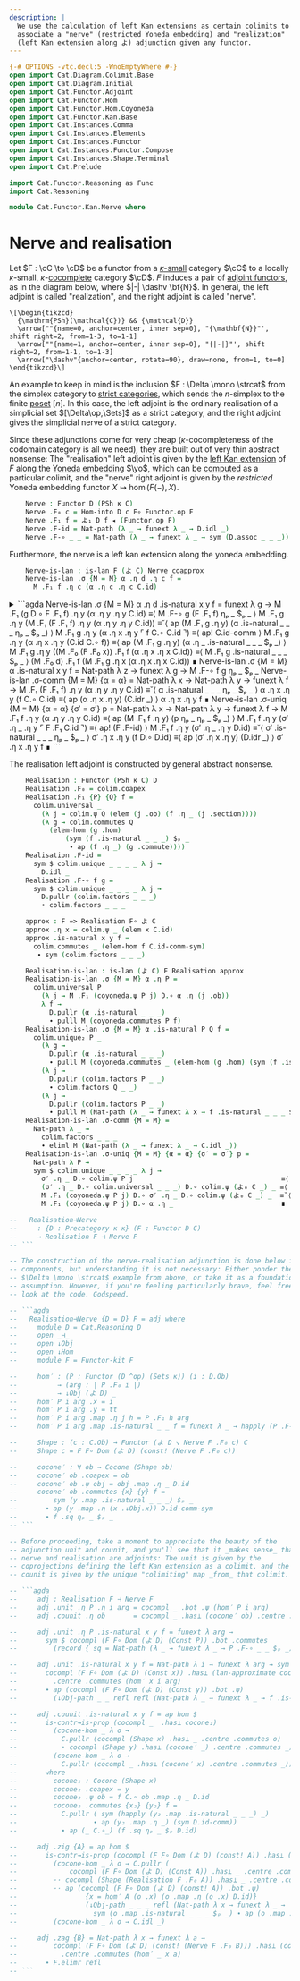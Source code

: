 ```yaml
---
description: |
  We use the calculation of left Kan extensions as certain colimits to
  associate a "nerve" (restricted Yoneda embedding) and "realization"
  (left Kan extension along よ) adjunction given any functor.
---
```


```agda
{-# OPTIONS -vtc.decl:5 -WnoEmptyWhere #-}
open import Cat.Diagram.Colimit.Base
open import Cat.Diagram.Initial
open import Cat.Functor.Adjoint
open import Cat.Functor.Hom
open import Cat.Functor.Hom.Coyoneda
open import Cat.Functor.Kan.Base
open import Cat.Instances.Comma
open import Cat.Instances.Elements
open import Cat.Instances.Functor
open import Cat.Instances.Functor.Compose
open import Cat.Instances.Shape.Terminal
open import Cat.Prelude

import Cat.Functor.Reasoning as Func
import Cat.Reasoning

module Cat.Functor.Kan.Nerve where
```

<!--
```agda
private
  variable o κ : Level
open Func
open _=>_
open is-lan
open Element
open Element-hom
```
-->

# Nerve and realisation

Let $F : \cC \to \cD$ be a functor from a [$\kappa$-small] category
$\cC$ to a locally $\kappa$-small, $\kappa$-[cocomplete] category
$\cD$. $F$ induces a pair of [adjoint functors], as in the diagram
below, where $|-| \dashv \bf{N}$. In general, the left adjoint is called
"realization", and the right adjoint is called "nerve".

[$\kappa$-small]: 1Lab.intro.html#universes-and-size-issues
[cocomplete]: Cat.Diagram.Colimit.Base.html#cocompleteness
[adjoint functors]: Cat.Functor.Adjoint.html

~~~{.quiver .short-1}
\[\begin{tikzcd}
  {\mathrm{PSh}(\mathcal{C})} && {\mathcal{D}}
  \arrow[""{name=0, anchor=center, inner sep=0}, "{\mathbf{N}}"', shift right=2, from=1-3, to=1-1]
  \arrow[""{name=1, anchor=center, inner sep=0}, "{|-|}"', shift right=2, from=1-1, to=1-3]
  \arrow["\dashv"{anchor=center, rotate=90}, draw=none, from=1, to=0]
\end{tikzcd}\]
~~~

An example to keep in mind is the inclusion $F : \Delta \mono \strcat$
from the simplex category to [strict categories], which sends the
$n$-simplex to the finite [poset] $[n]$. In this case, the left adjoint
is the ordinary realisation of a simplicial set $[\Delta\op,\Sets]$ as a
strict category, and the right adjoint gives the simplicial nerve of a
strict category.

[strict categories]: Cat.Instances.StrictCat.html
[poset]: Order.Base.html

Since these adjunctions come for very cheap ($\kappa$-cocompleteness of
the codomain category is all we need), they are built out of very thin
abstract nonsense: The "realisation" left adjoint is given by the [left
Kan extension] of $F$ along the [Yoneda embedding] $\yo$, which can be
[computed] as a particular colimit, and the "nerve" right adjoint is
given by the _restricted_ Yoneda embedding functor $X \mapsto \hom(F(-),
X)$.

[left Kan extension]: Cat.Functor.Kan.html
[Yoneda embedding]: Cat.Functor.Hom.html
[computed]: Cat.Functor.Kan.html#a-formula

<!--
```agda
module _
  {o κ} {C : Precategory κ κ} {D : Precategory o κ}
  (F : Functor C D)
  where
    private
      module C = Cat.Reasoning C
      module D = Cat.Reasoning D
      module F = Func F
```
-->

```agda
    Nerve : Functor D (PSh κ C)
    Nerve .F₀ c = Hom-into D c F∘ Functor.op F
    Nerve .F₁ f = よ₁ D f ◂ (Functor.op F)
    Nerve .F-id = Nat-path (λ _ → funext λ _ → D.idl _)
    Nerve .F-∘ _ _ = Nat-path (λ _ → funext λ _ → sym (D.assoc _ _ _))
```

Furthermore, the nerve is a left kan extension along the yoneda
embedding.

<!--
```agda
    coapprox : よ C => Nerve F∘ F
    coapprox .η x .η y f = F.F₁ f
    coapprox .η x .is-natural _ _ _ =
      funext λ _ → F.F-∘ _ _
    coapprox .is-natural _ _ _ =
      Nat-path λ _ → funext λ _ → F.F-∘ _ _
```
-->

```agda
    Nerve-is-lan : is-lan F (よ C) Nerve coapprox
    Nerve-is-lan .σ {M = M} α .η d .η c f =
      M .F₁ f .η c (α .η c .η c C.id)
```

<details>The remainder of the proof follows by applying naturality 10000
times, and is not very interesting.
<summary>
```agda
    Nerve-is-lan .σ {M = M} α .η d .is-natural x y f =
      funext λ g →
        M .F₁ (g D.∘ F .F₁ f) .η y (α .η y .η y C.id)            ≡⟨ M .F-∘ g (F .F₁ f) ηₚ _ $ₚ _ ⟩
        M .F₁ g .η y (M .F₁ (F .F₁ f) .η y (α .η y .η y C.id))    ≡˘⟨ ap (M .F₁ g .η y) (α .is-natural _ _ _ ηₚ _ $ₚ _) ⟩
        M .F₁ g .η y (α .η x .η y ⌜ f C.∘ C.id ⌝)                 ≡⟨ ap! C.id-comm ⟩
        M .F₁ g .η y (α .η x .η y (C.id C.∘ f))                   ≡⟨ ap (M .F₁ g .η y) (α .η _ .is-natural _ _ _ $ₚ _) ⟩
        M .F₁ g .η y ((M .F₀ (F .F₀ x)) .F₁ f (α .η x .η x C.id)) ≡⟨ M .F₁ g .is-natural _ _ _ $ₚ _ ⟩
        (M .F₀ d) .F₁ f (M .F₁ g .η x (α .η x .η x C.id))        ∎
    Nerve-is-lan .σ {M = M} α .is-natural x y f =
      Nat-path λ z → funext λ g → M .F-∘ f g ηₚ _ $ₚ _ 
    Nerve-is-lan .σ-comm {M = M} {α = α} =
      Nat-path λ x → Nat-path λ y → funext λ f →
        M .F₁ (F .F₁ f) .η y (α .η y .η y C.id) ≡˘⟨ α .is-natural _ _ _ ηₚ _ $ₚ _ ⟩
        α .η x .η y (f C.∘ C.id)                ≡⟨ ap (α .η x .η y) (C.idr _) ⟩
        α .η x .η y f                           ∎
    Nerve-is-lan .σ-uniq {M = M} {α = α} {σ′ = σ′} p =
      Nat-path λ x → Nat-path λ y → funext λ f →
        M .F₁ f .η y (α .η y .η y C.id)            ≡⟨ ap (M .F₁ f .η y) (p ηₚ _ ηₚ _ $ₚ _) ⟩
        M .F₁ f .η y (σ′ .η _ .η y ⌜ F .F₁ C.id ⌝) ≡⟨ ap! (F .F-id) ⟩
        M .F₁ f .η y (σ′ .η _ .η y D.id)           ≡˘⟨ σ′ .is-natural _ _ _ ηₚ _ $ₚ _ ⟩
        σ′ .η x .η y (f D.∘ D.id)                  ≡⟨ ap (σ′ .η x .η y) (D.idr _) ⟩
        σ′ .η x .η y f                             ∎
```
</summary>
</details>

The realisation left adjoint is constructed by general abstract
nonsense.

<!--
```agda
module _
  {o κ} {C : Precategory κ κ} {D : Precategory o κ}
  (F : Functor C D)
  (cocompl : is-cocomplete κ κ D)
  where
    private
      module C = Cat.Reasoning C
      module D = Cat.Reasoning D
      module F = Func F
      module colim (P : Functor (C ^op) (Sets κ)) =
        Colimit (cocompl (F F∘ πₚ C P))
      module coyoneda (P : Functor (C ^op) (Sets κ)) =
        is-colimit (coyoneda C P)
```
-->

```agda
    Realisation : Functor (PSh κ C) D
    Realisation .F₀ = colim.coapex
    Realisation .F₁ {P} {Q} f =
      colim.universal _
        (λ j → colim.ψ Q (elem (j .ob) (f .η _ (j .section))))
        (λ g → colim.commutes Q
          (elem-hom (g .hom)
              (sym (f .is-natural _ _ _) $ₚ _
               ∙ ap (f .η _) (g .commute))))
    Realisation .F-id =
      sym $ colim.unique _ _ _ _ λ j →
        D.idl _
    Realisation .F-∘ f g =
      sym $ colim.unique _ _ _ _ λ j →
        D.pullr (colim.factors _ _ _)
        ∙ colim.factors _ _ _

    approx : F => Realisation F∘ よ C
    approx .η x = colim.ψ _ (elem x C.id) 
    approx .is-natural x y f =
      colim.commutes _ (elem-hom f C.id-comm-sym)
       ∙ sym (colim.factors _ _ _)

    Realisation-is-lan : is-lan (よ C) F Realisation approx
    Realisation-is-lan .σ {M = M} α .η P = 
      colim.universal P
        (λ j → M .F₁ (coyoneda.ψ P j) D.∘ α .η (j .ob))
        λ f →
          D.pullr (α .is-natural _ _ _)
          ∙ pulll M (coyoneda.commutes P f)
    Realisation-is-lan .σ {M = M} α .is-natural P Q f =
      colim.unique₂ P _
        (λ g →
          D.pullr (α .is-natural _ _ _)
          ∙ pulll M (coyoneda.commutes _ (elem-hom (g .hom) (sym (f .is-natural _ _ _ $ₚ _) ∙ ap (f .η _) (g .commute)))))
        (λ j →
          D.pullr (colim.factors P _ _)
          ∙ colim.factors Q _ _)
        (λ j →
          D.pullr (colim.factors P _ _)
          ∙ pulll M (Nat-path (λ _ → funext λ x → f .is-natural _ _ _ $ₚ j .section)))
    Realisation-is-lan .σ-comm {M = M} =
      Nat-path λ _ →
        colim.factors _ _ _
        ∙ eliml M (Nat-path (λ _ → funext λ _ → C.idl _))
    Realisation-is-lan .σ-uniq {M = M} {α = α} {σ′ = σ′} p =
      Nat-path λ P →
      sym $ colim.unique _ _ _ _ λ j →
        σ′ .η _ D.∘ colim.ψ P j                                     ≡⟨ D.pushr (sym (colim.factors _ _ _ ∙ ap (colim.ψ _) (ap₂ elem refl (P .F-id $ₚ _)))) ⟩
        (σ′ .η _ D.∘ colim.universal _ _ _) D.∘ colim.ψ (よ₀ C _) _ ≡⟨ D.pushl (σ′ .is-natural _ _ _) ⟩
        M .F₁ (coyoneda.ψ P j) D.∘ σ′ .η _ D.∘ colim.ψ (よ₀ C _) _  ≡˘⟨ (D.refl⟩∘⟨ (p ηₚ _)) ⟩
        M .F₁ (coyoneda.ψ P j) D.∘ α .η _                           ∎

--   Realisation⊣Nerve
--     : {D : Precategory κ κ} (F : Functor D C)
--     → Realisation F ⊣ Nerve F
-- ```

-- The construction of the nerve-realisation adjunction is done below in
-- components, but understanding it is not necessary: Either ponder the
-- $\Delta \mono \strcat$ example from above, or take it as a foundational
-- assumption. However, if you're feeling particularly brave, feel free to
-- look at the code. Godspeed.

-- ```agda
--   Realisation⊣Nerve {D = D} F = adj where
--     module D = Cat.Reasoning D
--     open _⊣_
--     open ↓Obj
--     open ↓Hom
--     module F = Functor-kit F

--     hom′ : (P : Functor (D ^op) (Sets κ)) (i : D.Ob)
--          → (arg : ∣ P .F₀ i ∣)
--          → ↓Obj (よ D) _
--     hom′ P i arg .x = i
--     hom′ P i arg .y = tt
--     hom′ P i arg .map .η j h = P .F₁ h arg
--     hom′ P i arg .map .is-natural _ _ f = funext λ _ → happly (P .F-∘ _ _) _

--     Shape : (c : C.Ob) → Functor (よ D ↘ Nerve F .F₀ c) C
--     Shape c = F F∘ Dom (よ D) (const! (Nerve F .F₀ c))

--     cocone′ : ∀ ob → Cocone (Shape ob)
--     cocone′ ob .coapex = ob
--     cocone′ ob .ψ obj = obj .map .η _ D.id
--     cocone′ ob .commutes {x} {y} f =
--         sym (y .map .is-natural _ _ _) $ₚ _
--       ∙ ap (y .map .η (x .↓Obj.x)) D.id-comm-sym
--       ∙ f .sq ηₚ _ $ₚ _
-- ```

-- Before proceeding, take a moment to appreciate the beauty of the
-- adjunction unit and counit, and you'll see that it _makes sense_ that
-- nerve and realisation are adjoints: The unit is given by the
-- coprojections defining the left Kan extension as a colimit, and the
-- counit is given by the unique "colimiting" map _from_ that colimit.

-- ```agda
--     adj : Realisation F ⊣ Nerve F
--     adj .unit .η P .η i arg = cocompl _ .bot .ψ (hom′ P i arg)
--     adj .counit .η ob       = cocompl _ .has⊥ (cocone′ ob) .centre .hom

--     adj .unit .η P .is-natural x y f = funext λ arg →
--       sym $ cocompl (F F∘ Dom (よ D) (Const P)) .bot .commutes
--         (record { sq = Nat-path (λ _ → funext λ _ → P .F-∘ _ _ $ₚ _) })

--     adj .unit .is-natural x y f = Nat-path λ i → funext λ arg → sym $
--       cocompl (F F∘ Dom (よ D) (Const x)) .has⊥ (lan-approximate cocompl (よ D) F f)
--         .centre .commutes (hom′ x i arg)
--       ∙ ap (cocompl (F F∘ Dom (よ D) (Const y)) .bot .ψ)
--         (↓Obj-path _ _ refl refl (Nat-path λ _ → funext λ _ → f .is-natural _ _ _ $ₚ _))

--     adj .counit .is-natural x y f = ap hom $
--       is-contr→is-prop (cocompl _  .has⊥ cocone₂)
--         (cocone-hom _ λ o →
--           C.pullr (cocompl (Shape x) .has⊥ _ .centre .commutes o)
--           ∙ cocompl (Shape y) .has⊥ (cocone′ _) .centre .commutes _)
--         (cocone-hom _ λ o →
--           C.pullr (cocompl _ .has⊥ (cocone′ x) .centre .commutes _))
--       where
--         cocone₂ : Cocone (Shape x)
--         cocone₂ .coapex = y
--         cocone₂ .ψ ob = f C.∘ ob .map .η _ D.id
--         cocone₂ .commutes {x₂} {y₂} f =
--           C.pullr ( sym (happly (y₂ .map .is-natural _ _ _) _)
--                   ∙ ap (y₂ .map .η _) (sym D.id-comm))
--           ∙ ap (_ C.∘_) (f .sq ηₚ _ $ₚ D.id)

--     adj .zig {A} = ap hom $
--       is-contr→is-prop (cocompl (F F∘ Dom (よ D) (const! A)) .has⊥ (cocompl _ .bot))
--         (cocone-hom _ λ o → C.pullr (
--             cocompl (F F∘ Dom (よ D) (Const A)) .has⊥ _ .centre .commutes o)
--         ·· cocompl (Shape (Realisation F .F₀ A)) .has⊥ _ .centre .commutes _
--         ·· ap (cocompl (F F∘ Dom (よ D) (const! A)) .bot .ψ)
--                 {x = hom′ A (o .x) (o .map .η (o .x) D.id)}
--                 (↓Obj-path _ _ _ refl (Nat-path λ x → funext λ _ →
--                   sym (o .map .is-natural _ _ _ $ₚ _) ∙ ap (o .map .η x) (D.idl _))))
--         (cocone-hom _ λ o → C.idl _)

--     adj .zag {B} = Nat-path λ x → funext λ a →
--         cocompl (F F∘ Dom (よ D) (const! (Nerve F .F₀ B))) .has⊥ (cocone′ B)
--           .centre .commutes (hom′ _ x a)
--       ∙ F.elimr refl
-- ```
